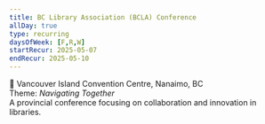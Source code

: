 ```yaml
---
title: BC Library Association (BCLA) Conference
allDay: true
type: recurring
daysOfWeek: [F,R,W]
startRecur: 2025-05-07
endRecur: 2025-05-10
---
```

📍 Vancouver Island Convention Centre, Nanaimo, BC  
Theme: _Navigating Together_  
A provincial conference focusing on collaboration and innovation in libraries.